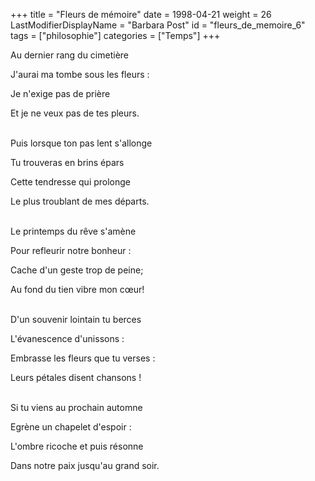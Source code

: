 +++
title = "Fleurs de mémoire"
date = 1998-04-21
weight = 26
LastModifierDisplayName = "Barbara Post"
id = "fleurs_de_memoire_6"
tags = ["philosophie"]
categories = ["Temps"]
+++

Au dernier rang du cimetière

J'aurai ma tombe sous les fleurs :

Je n'exige pas de prière

Et je ne veux pas de tes pleurs.

 \
Puis lorsque ton pas lent s'allonge

Tu trouveras en brins épars

Cette tendresse qui prolonge

Le plus troublant de mes départs.

 \
Le printemps du rêve s'amène

Pour refleurir notre bonheur :

Cache d'un geste trop de peine;

Au fond du tien vibre mon cœur!

 \
D'un souvenir lointain tu berces

L'évanescence d'unissons :

Embrasse les fleurs que tu verses :

Leurs pétales disent chansons !

 \
Si tu viens au prochain automne

Egrène un chapelet d'espoir :

L'ombre ricoche et puis résonne

Dans notre paix jusqu'au grand soir.
